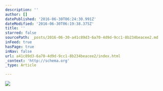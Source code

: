 ```yaml
---
description: ''
author: []
datePublished: '2016-06-30T06:24:30.991Z'
dateModified: '2016-06-30T06:19:38.375Z'
title: ''
starred: false
sourcePath: _posts/2016-06-30-a41c89d3-6a70-4d9d-9cc1-8b234beacee2.md
inFeed: true
hasPage: true
inNav: false
url: a41c89d3-6a70-4d9d-9cc1-8b234beacee2/index.html
_context: 'http://schema.org'
_type: Article

---
```

![](https://the-grid-user-content.s3-us-west-2.amazonaws.com/7bd37019-f080-47f6-99fd-ec7ac999b232.jpg)